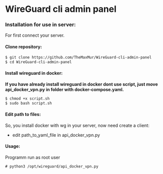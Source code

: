 # WireGuard cli admin panel

### Installation for use in server:

For first connect your server.

#### Clone repository:
``` bash 
$ git clone https://github.com/TheMaxMur/WireGuard-cli-admin-panel
$ cd WireGuard-cli-admin-panel
```
#### Install wireguard in docker:

**If you have already install wireguard in docker dont use script, just move api_docker_vpn.py in folder with docker-compose.yaml.**

``` bash
$ chmod +x script.sh
$ sudo bash script.sh
```

#### Edit path to files:
So, you install docker with wg in your server, now need create a client:
* edit path_to_yaml_file in api_docker_vpn.py

#### Usage:
Programm run as root user
```
# python3 /opt/wireguard/api_docker_vpn.py
```


